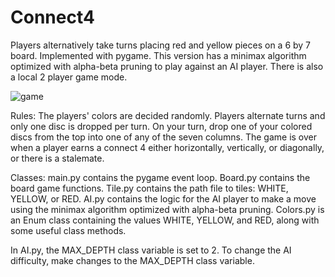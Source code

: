 # Connect4
Players alternatively take turns placing red and yellow pieces on a 6 by 7 board. Implemented with pygame. This version has a minimax algorithm optimized with alpha-beta pruning to play against an AI player. There is also a local 2 player game mode.

![game](https://user-images.githubusercontent.com/48500458/147859947-a2ce26b2-5603-4d96-9fde-9d338312171e.png)

Rules: 
The players' colors are decided randomly. 
Players alternate turns and only one disc is dropped per turn.
On your turn, drop one of your colored discs from the top into one of any of the seven columns.
The game is over when a player earns a connect 4 either horizontally, vertically, or diagonally, or there is a stalemate.

Classes:
main.py contains the pygame event loop.
Board.py contains the board game functions.
Tile.py contains the path file to tiles: WHITE, YELLOW, or RED.
AI.py contains the logic for the AI player to make a move using the minimax algorithm optimized with alpha-beta pruning.
Colors.py is an Enum class containing the values WHITE, YELLOW, and RED, along with some useful class methods.

In AI.py, the MAX_DEPTH class variable is set to 2. To change the AI difficulty, make changes to the MAX_DEPTH class variable.
